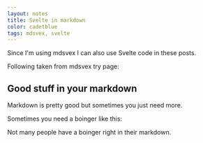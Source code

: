 ```yaml
---
layout: notes
title: Svelte in markdown
color: cadetblue
tags: mdsvex, svelte
---
```


<script>
	import Boinger from './svelte-components/Boinger.svelte';
</script>

Since I'm using mdsvex I can also use Svelte code in these posts.

Following taken from mdsvex try page:

## Good stuff in your markdown

Markdown is pretty good but sometimes you just need more.

Sometimes you need a boinger like this:

<Boinger color="{ color }"/>

Not many people have a boinger right in their markdown.